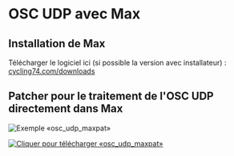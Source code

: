 # OSC UDP avec Max

## Installation de Max

Télécharger le logiciel ici (si possible la version avec installateur) : [cycling74.com/downloads](https://cycling74.com/downloads)

## Patcher pour le traitement de l'OSC UDP directement dans Max

![Exemple «osc_udp_maxpat»](./osc_udp_maxpat.png)

[![Cliquer pour télécharger «osc_udp_maxpat»](../fichier_zip.png)](./osc_udp_maxpat)


